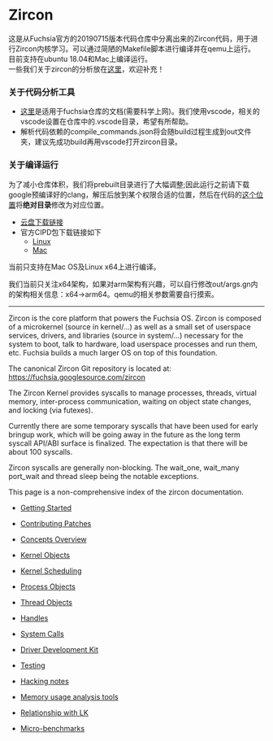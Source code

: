 # Zircon  
这是从Fuchsia官方的20190715版本代码仓库中分离出来的Zircon代码，用于进行Zircon内核学习。可以通过简陋的Makefile脚本进行编译并在qemu上运行。  
目前支持在ubuntu 18.04和Mac上编译运行。  
一些我们关于zircon的分析放在[这里](https://github.com/PanQL/zircon-notes)，欢迎补充！  
### 关于代码分析工具  
* [这里](https://fuchsia.googlesource.com/fuchsia/+/refs/heads/master/docs/development/languages/c-cpp/editors.md)是适用于fuchsia仓库的文档(需要科学上网)。我们使用vscode，相关的vscode设置在仓库中的.vscode目录，希望有所帮助。  
* 解析代码依赖的compile_commands.json将会随build过程生成到out文件夹，建议先成功build再用vscode打开zircon目录。  
### 关于编译运行  
为了减小仓库体积，我们将prebuilt目录进行了大幅调整;因此运行之前请下载google预编译好的clang，解压后放到某个权限合适的位置，然后在代码的[这个位置](https://github.com/PanQL/zircon/blob/master/public/gn/toolchain/clang.gni#L16)将**绝对目录**修改为对应位置。  
* [云盘下载链接](https://cloud.tsinghua.edu.cn/d/7ab1d87feecd4b2cb3d8/)  
* 官方CIPD包下载链接如下  
    * [Linux](https://chrome-infra-packages.appspot.com/p/fuchsia/clang/linux-amd64/+/oEsFSe99FkcDKVxZkAY0MKi6C-yYOan1m-QL45N33W8C)  
    * [Mac](https://chrome-infra-packages.appspot.com/p/fuchsia/clang/mac-amd64/+/Lc64-GTi4kihzkCnW8Vaa80TWTnMpZY0Fy6AqChmqvcC)  

当前只支持在Mac OS及Linux x64上进行编译。  

我们当前只关注x64架构，如果对arm架构有兴趣，可以自行修改out/args.gn内的架构相关信息：x64->arm64。qemu的相关参数需要自行摸索。

----  

Zircon is the core platform that powers the Fuchsia OS.  Zircon is
composed of a microkernel (source in kernel/...) as well as a small
set of userspace services, drivers, and libraries (source in system/...)
necessary for the system to boot, talk to hardware, load userspace
processes and run them, etc.  Fuchsia builds a much larger OS on top
of this foundation.

The canonical Zircon Git repository is located
at: https://fuchsia.googlesource.com/zircon

The Zircon Kernel provides syscalls to manage processes, threads,
virtual memory, inter-process communication, waiting on object state
changes, and locking (via futexes).

Currently there are some temporary syscalls that have been used for early
bringup work, which will be going away in the future as the long term
syscall API/ABI surface is finalized.  The expectation is that there will
be about 100 syscalls.

Zircon syscalls are generally non-blocking.  The wait_one, wait_many
port_wait and thread sleep being the notable exceptions.

This page is a non-comprehensive index of the zircon documentation.

+ [Getting Started](docs/getting_started.md)
+ [Contributing Patches](docs/contributing.md)

+ [Concepts Overview](docs/concepts.md)
+ [Kernel Objects](docs/objects.md)
+ [Kernel Scheduling](docs/kernel_scheduling.md)
+ [Process Objects](docs/objects/process.md)
+ [Thread Objects](docs/objects/thread.md)
+ [Handles](docs/handles.md)
+ [System Calls](docs/syscalls.md)

+ [Driver Development Kit](docs/ddk/overview.md)

+ [Testing](docs/testing.md)
+ [Hacking notes](docs/hacking.md)
+ [Memory usage analysis tools](docs/memory.md)
+ [Relationship with LK](docs/zx_and_lk.md)
+ [Micro-benchmarks](docs/benchmarks/microbenchmarks.md)
